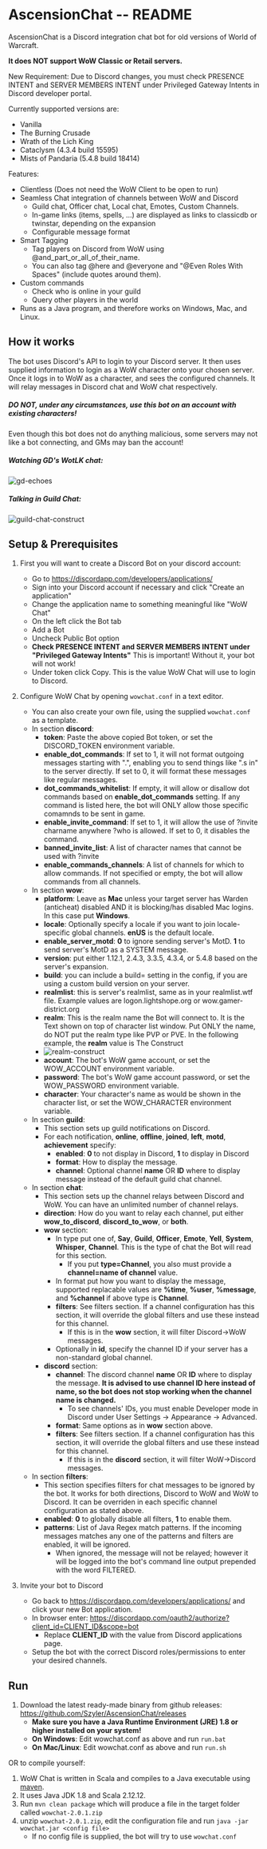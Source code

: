 AscensionChat -- README
=================

AscensionChat is a Discord integration chat bot for old versions of World of Warcraft.

**It does NOT support WoW Classic or Retail servers.**

New Requirement: Due to Discord changes, you must check PRESENCE INTENT and SERVER MEMBERS INTENT under Privileged Gateway Intents in Discord developer portal.

Currently supported versions are:
  * Vanilla
  * The Burning Crusade
  * Wrath of the Lich King
  * Cataclysm (4.3.4 build 15595)
  * Mists of Pandaria (5.4.8 build 18414)

Features:
* Clientless (Does not need the WoW Client to be open to run)
* Seamless Chat integration of channels between WoW and Discord
  * Guild chat, Officer chat, Local chat, Emotes, Custom Channels.
  * In-game links (items, spells, ...) are displayed as links to classicdb or twinstar, depending on the expansion
  * Configurable message format
* Smart Tagging
  * Tag players on Discord from WoW using @and_part_or_all_of_their_name.
  * You can also tag @here and @everyone and "@Even Roles With Spaces" (include quotes around them).
* Custom commands
  * Check who is online in your guild
  * Query other players in the world
* Runs as a Java program, and therefore works on Windows, Mac, and Linux.

## How it works
The bot uses Discord's API to login to your Discord server. It then uses supplied information
to login as a WoW character onto your chosen server. Once it logs in to WoW as a character,
and sees the configured channels. It will relay messages in Discord chat and WoW chat respectively.

##### DO NOT, under any circumstances, use this bot on an account with existing characters!
Even though this bot does not do anything malicious, some servers may not like a bot connecting, and GMs may ban the account!

##### Watching GD's WotLK chat:
![gd-echoes](https://raw.githubusercontent.com/fjaros/wowchat/master/images/example1.png)

##### Talking in Guild Chat:
![guild-chat-construct](https://raw.githubusercontent.com/fjaros/wowchat/master/images/example2.png)

## Setup & Prerequisites

1. First you will want to create a Discord Bot on your discord account:
   * Go to https://discordapp.com/developers/applications/
   * Sign into your Discord account if necessary and click "Create an application"
   * Change the application name to something meaningful like "WoW Chat"
   * On the left click the Bot tab
   * Add a Bot
   * Uncheck Public Bot option
   * **Check PRESENCE INTENT and SERVER MEMBERS INTENT under "Privileged Gateway Intents"** This is important! Without it, your bot will not work!
   * Under token click Copy. This is the value WoW Chat will use to login to Discord.
2. Configure WoW Chat by opening `wowchat.conf` in a text editor.
   * You can also create your own file, using the supplied `wowchat.conf` as a template.
   * In section **discord**:
     * **token**: Paste the above copied Bot token, or set the DISCORD_TOKEN environment variable.
     * **enable_dot_commands**: If set to 1, it will not format outgoing messages starting with ".", enabling you to send things like ".s in" to the server directly. If set to 0, it will format these messages like regular messages.
     * **dot_commands_whitelist**: If empty, it will allow or disallow dot commands based on **enable_dot_commands** setting. If any command is listed here, the bot will ONLY allow those specific comamnds to be sent in game.
     * **enable_invite_command**: If set to 1, it will allow the use of ?invite charname anywhere ?who is allowed. If set to 0, it disables the command.
     * **banned_invite_list**: A list of character names that cannot be used with ?invite 
     * **enable_commands_channels**: A list of channels for which to allow commands. If not specified or empty, the bot will allow commands from all channels.
   * In section **wow**:
     * **platform**: Leave as **Mac** unless your target server has Warden (anticheat) disabled AND it is blocking/has disabled Mac logins. In this case put **Windows**.
     * **locale**: Optionally specify a locale if you want to join locale-specific global channels. **enUS** is the default locale.
     * **enable_server_motd**: **0** to ignore sending server's MotD. **1** to send server's MotD as a SYSTEM message.
     * **version**: put either 1.12.1, 2.4.3, 3.3.5, 4.3.4, or 5.4.8 based on the server's expansion.
     * **build**: you can include a build=<build number> setting in the config, if you are using a custom build version on your server.
     * **realmlist**: this is server's realmlist, same as in your realmlist.wtf file.
     Example values are logon.lightshope.org or wow.gamer-district.org
     * **realm**: This is the realm name the Bot will connect to.
     It is the Text shown on top of character list window. Put ONLY the name, do NOT put the realm type like PVP or PVE.
     In the following example, the **realm** value is The Construct
     * ![realm-construct](https://raw.githubusercontent.com/fjaros/wowchat/master/images/example3.png)
     * **account**: The bot's WoW game account, or set the WOW_ACCOUNT environment variable.
     * **password**: The bot's WoW game account password, or set the WOW_PASSWORD environment variable.
     * **character**: Your character's name as would be shown in the character list, or set the WOW_CHARACTER environment variable.
   * In section **guild**:
     * This section sets up guild notifications on Discord.
     * For each notification, **online**, **offline**, **joined**, **left**, **motd**, **achievement** specify:
       * **enabled**: **0** to not display in Discord, **1** to display in Discord
       * **format**: How to display the message.
       * **channel**: Optional channel **name** OR **ID** where to display message instead of the default guild chat channel.
   * In section **chat**:
     * This section sets up the channel relays between Discord and WoW. You can have an unlimited number of channel relays.
     * **direction**: How do you want to relay each channel, put either
     **wow_to_discord**, **discord_to_wow**, or **both**.
     * **wow** section:
       * In type put one of, **Say**, **Guild**, **Officer**, **Emote**, **Yell**, **System**, **Whisper**, **Channel**. This is the type of chat the Bot will read for this section.
         * If you put **type=Channel**, you also must provide a **channel=name of channel** value.
       * In format put how you want to display the message, supported replacable values are **%time**, **%user**, **%message**, and **%channel** if above type is **Channel**.
       * **filters**: See filters section. If a channel configuration has this section, it will override the global filters and use these instead for this channel.
         * If this is in the **wow** section, it will filter Discord->WoW messages.
       * Optionally in **id**, specify the channel ID if your server has a non-standard global channel.
     * **discord** section:
       * **channel**: The discord channel **name** OR **ID** where to display the message. **It is advised to use channel ID here instead of name, so the bot does not stop working when the channel name is changed.**
         * To see channels' IDs, you must enable Developer mode in Discord under User Settings -> Appearance -> Advanced.
       * **format**: Same options as in **wow** section above.
       * **filters**: See filters section. If a channel configuration has this section, it will override the global filters and use these instead for this channel.
         * If this is in the **discord** section, it will filter WoW->Discord messages.
   * In section **filters**:
     * This section specifies filters for chat messages to be ignored by the bot. It works for both directions, Discord to WoW and WoW to Discord. It can be overriden in each specific channel configuration as stated above.
     * **enabled**: **0** to globally disable all filters, **1** to enable them.
     * **patterns**: List of Java Regex match patterns. If the incoming messages matches any one of the patterns and filters are enabled, it will be ignored.
       * When ignored, the message will not be relayed; however it will be logged into the bot's command line output prepended with the word FILTERED.

3. Invite your bot to Discord
   * Go back to https://discordapp.com/developers/applications/ and click your new Bot application.
   * In browser enter: https://discordapp.com/oauth2/authorize?client_id=CLIENT_ID&scope=bot
     * Replace **CLIENT_ID** with the value from Discord applications page.
   * Setup the bot with the correct Discord roles/permissions to enter your desired channels.

## Run
1. Download the latest ready-made binary from github releases: https://github.com/Szyler/AscensionChat/releases
   * **Make sure you have a Java Runtime Environment (JRE) 1.8 or higher installed on your system!**
   * **On Windows**: Edit wowchat.conf as above and run `run.bat`
   * **On Mac/Linux**: Edit wowchat.conf as above and run `run.sh`

OR to compile yourself:
1. WoW Chat is written in Scala and compiles to a Java executable using [maven](https://maven.apache.org).
2. It uses Java JDK 1.8 and Scala 2.12.12.
3. Run `mvn clean package` which will produce a file in the target folder called `wowchat-2.0.1.zip`
4. unzip `wowchat-2.0.1.zip`, edit the configuration file and run `java -jar wowchat.jar <config file>`
   * If no config file is supplied, the bot will try to use `wowchat.conf`
